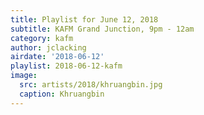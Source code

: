 ```yaml
---
title: Playlist for June 12, 2018
subtitle: KAFM Grand Junction, 9pm - 12am
category: kafm
author: jclacking
airdate: '2018-06-12'
playlist: 2018-06-12-kafm
image:
  src: artists/2018/khruangbin.jpg
  caption: Khruangbin
---
```


